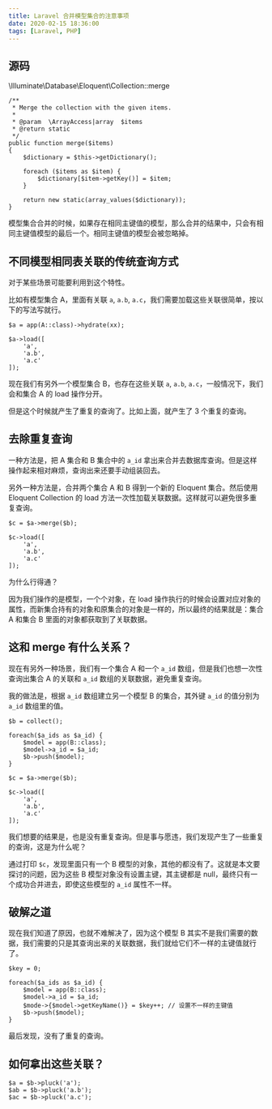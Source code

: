 ```yaml
---
title: Laravel 合并模型集合的注意事项
date: 2020-02-15 18:36:00
tags: [Laravel, PHP]
---
```



## 源码

\Illuminate\Database\Eloquent\Collection::merge

```
/**
 * Merge the collection with the given items.
 *
 * @param  \ArrayAccess|array  $items
 * @return static
 */
public function merge($items)
{
    $dictionary = $this->getDictionary();

    foreach ($items as $item) {
        $dictionary[$item->getKey()] = $item;
    }

    return new static(array_values($dictionary));
}
```

模型集合合并的时候，如果存在相同主键值的模型，那么合并的结果中，只会有相同主键值模型的最后一个。相同主键值的模型会被忽略掉。


## 不同模型相同表关联的传统查询方式

对于某些场景可能要利用到这个特性。

比如有模型集合 A，里面有关联 `a`, `a.b`, `a.c`，我们需要加载这些关联很简单，按以下的写法写就行。

```
$a = app(A::class)->hydrate(xx);

$a->load([
    'a',
    'a.b',
    'a.c'
]);
```

现在我们有另外一个模型集合 B，也存在这些关联 `a`, `a.b`, `a.c`，一般情况下，我们会和集合 A 的 load 操作分开。

但是这个时候就产生了重复的查询了。比如上面，就产生了 3 个重复的查询。


## 去除重复查询

一种方法是，把 A 集合和 B 集合中的 `a_id` 拿出来合并去数据库查询。但是这样操作起来相对麻烦，查询出来还要手动组装回去。

另外一种方法是，合并两个集合 A 和 B 得到一个新的 Eloquent 集合。然后使用 Eloquent Collection 的 load 方法一次性加载关联数据。这样就可以避免很多重复查询。

```
$c = $a->merge($b);

$c->load([
    'a',
    'a.b',
    'a.c'
]);
```

为什么行得通？

因为我们操作的是模型，一个个对象，在 load 操作执行的时候会设置对应对象的属性，而新集合持有的对象和原集合的对象是一样的，所以最终的结果就是：集合 A 和集合 B 里面的对象都获取到了关联数据。


## 这和 merge 有什么关系？

现在有另外一种场景，我们有一个集合 A 和一个 `a_id` 数组，但是我们也想一次性查询出集合 A 的关联和 `a_id` 数组的关联数据，避免重复查询。

我的做法是，根据 `a_id` 数组建立另一个模型 B 的集合，其外键 `a_id` 的值分别为 `a_id` 数组里的值。

```
$b = collect();

foreach($a_ids as $a_id) {
    $model = app(B::class);
    $model->a_id = $a_id;
    $b->push($model);
}

$c = $a->merge($b);

$c->load([
    'a',
    'a.b',
    'a.c'
]);
```

我们想要的结果是，也是没有重复查询。但是事与愿违，我们发现产生了一些重复的查询，这是为什么呢？

通过打印 `$c`，发现里面只有一个 B 模型的对象，其他的都没有了。这就是本文要探讨的问题，因为这些 B 模型对象没有设置主键，其主键都是 null，最终只有一个成功合并进去，即使这些模型的 `a_id` 属性不一样。



## 破解之道

现在我们知道了原因，也就不难解决了，因为这个模型 B 其实不是我们需要的数据，我们需要的只是其查询出来的关联数据，我们就给它们不一样的主键值就行了。

```
$key = 0;

foreach($a_ids as $a_id) {
    $model = app(B::class);
    $model->a_id = $a_id;
    $mode->{$model->getKeyName()} = $key++; // 设置不一样的主键值
    $b->push($model);
}
```

最后发现，没有了重复的查询。


## 如何拿出这些关联？

```
$a = $b->pluck('a');
$ab = $b->pluck('a.b');
$ac = $b->pluck('a.c');
```
